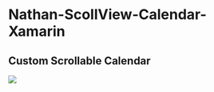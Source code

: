# Nathan-ScollView-Calendar-Xamarin

## Custom Scrollable Calendar

<img src="https://github.com/Jinyeob/NathanCalendarView-Xamarin/blob/master/video.gif"/>
